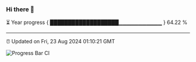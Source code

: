 ### Hi there 👋

⏳ Year progress { ███████████████████▁▁▁▁▁▁▁▁▁▁▁ } 64.22 %

---

⏰ Updated on Fri, 23 Aug 2024 01:10:21 GMT

![Progress Bar CI](https://github.com/liununu/liununu/workflows/Progress%20Bar%20CI/badge.svg)
